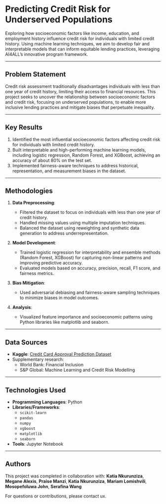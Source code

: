 # Predicting Credit Risk for Underserved Populations

Exploring how socioeconomic factors like income, education, and employment history influence credit risk for individuals with limited credit history. Using machine learning techniques, we aim to develop fair and interpretable models that can inform equitable lending practices, leveraging AI4ALL’s innovative program framework.

---

## Problem Statement <!--- do not change this line -->

Credit risk assessment traditionally disadvantages individuals with less than one year of credit history, limiting their access to financial resources. This project seeks to uncover the relationship between socioeconomic factors and credit risk, focusing on underserved populations, to enable more inclusive lending practices and mitigate biases that perpetuate inequality.

---

## Key Results <!--- do not change this line -->

1. Identified the most influential socioeconomic factors affecting credit risk for individuals with limited credit history.
2. Built interpretable and high-performing machine learning models, including logistic regression, Random Forest, and XGBoost, achieving an accuracy of about 80% on the test set.
3. Implemented fairness-aware techniques to address historical, representation, and measurement biases in the dataset.

---

## Methodologies <!--- do not change this line -->

1. **Data Preprocessing**:
   - Filtered the dataset to focus on individuals with less than one year of credit history.
   - Handled missing values using multiple imputation techniques.
   - Balanced the dataset using reweighting and synthetic data generation to address underrepresentation.

2. **Model Development**:
   - Trained logistic regression for interpretability and ensemble methods (Random Forest, XGBoost) for capturing non-linear patterns and improving predictive accuracy.
   - Evaluated models based on accuracy, precision, recall, F1 score, and fairness metrics.

3. **Bias Mitigation**:
   - Used adversarial debiasing and fairness-aware sampling techniques to minimize biases in model outcomes.

4. **Analysis**:
   - Visualized feature importance and socioeconomic patterns using Python libraries like matplotlib and seaborn.

---

## Data Sources <!--- do not change this line -->

- **Kaggle**: [Credit Card Approval Prediction Dataset]([https://www.kaggle.com/code/caesarmario/credit-card-approval-prediction-w-pycaret])
- Supplementary research:
  - World Bank: Financial Inclusion
  - S&P Global: Machine Learning and Credit Risk Modelling

---

## Technologies Used <!--- do not change this line -->

- **Programming Languages**: Python
- **Libraries/Frameworks**:
  - `scikit-learn`
  - `pandas`
  - `numpy`
  - `xgboost`
  - `matplotlib`
  - `seaborn`
- **Tools**: Jupyter Notebook

---

## Authors <!--- do not change this line -->

This project was completed in collaboration with:
**Katia Nkurunziza**, **Megane Alexis**, **Praise Manzi**, **Katia Nkurunziza**, **Mariam Lomishvili**, **Mosopefoluwa John**, **Serafina Wang**


For questions or contributions, please contact ux.
